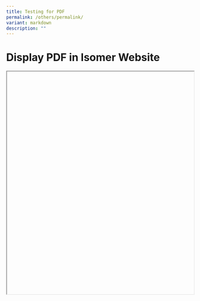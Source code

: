 ```yaml
---
title: Testing for PDF
permalink: /others/permalink/
variant: markdown
description: ""
---
```

# Display PDF in Isomer Website

<iframe height="600px" width="100%" src=""></iframe>

